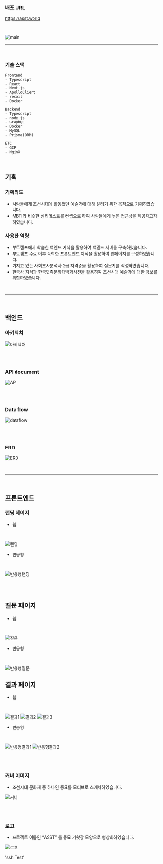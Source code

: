 ### **배포 URL**

<a herf="https://asst.world">https://asst.world</a><br/>

<br/>

![main](https://img1.daumcdn.net/thumb/R1280x0/?scode=mtistory2&fname=https%3A%2F%2Fblog.kakaocdn.net%2Fdn%2FbaCF6P%2FbtsnEWBHjxb%2F6cqIlIcQvgQ1xJumZr0uAk%2Fimg.png)

<hr><br/>

### **기술 스택**

```
Frontend
- Typescript
- React
- Next.js
- ApolloClient
- recoil
- Docker

Backend
- Typescript
- node.js
- GraphQL
- Docker
- MySQL
- Prisma(ORM)

ETC
- GCP
- NginX
```

<br/>

## **기획**

### 기획의도

- 사람들에게 조선시대에 활동했던 예술가에 대해 알리기 위한 목적으로 기획하였습니다.
- MBTI와 비슷한 심리테스트를 컨셉으로 하여 사람들에게 높은 접근성을 제공하고자 하였습니다.

### 사용한 역량

- 부트캠프에서 학습한 백엔드 지식을 활용하여 백엔드 서버를 구축하였습니다.
- 부트캠프 수료 이후 독학한 프론트엔드 지식을 활용하여 웹페이지를 구성하였습니다.
- 가지고 있는 사회조사분석사 2급 자격증을 활용하여 질문지를 작성하였습니다.
- 한국사 지식과 한국민족문화대백과사전을 활용하여 조선시대 예술가에 대한 정보를 취합하였습니다.

<br/><hr><br/>

## **백엔드**

### 아키텍쳐

![아키텍쳐](https://img1.daumcdn.net/thumb/R1280x0/?scode=mtistory2&fname=https%3A%2F%2Fblog.kakaocdn.net%2Fdn%2FYkGpr%2FbtsnOfTIFtL%2F6tp8rFUbXJy0kOHBkdvTAk%2Fimg.png)

<br/><br/>

### API document

![API](https://img1.daumcdn.net/thumb/R1280x0/?scode=mtistory2&fname=https%3A%2F%2Fblog.kakaocdn.net%2Fdn%2Fcp6L6U%2FbtsnEjcOAeV%2F3ZiXgUkSpRUYrkWZkKkUjK%2Fimg.png)

<br/><br/>

### Data flow

![dataflow](https://img1.daumcdn.net/thumb/R1280x0/?scode=mtistory2&fname=https%3A%2F%2Fblog.kakaocdn.net%2Fdn%2FvDZ5G%2FbtsnGNX2sTe%2F53tGlvAybKpxGkQPY9jxf1%2Fimg.png)

<br/><br/>

### ERD

![ERD](https://img1.daumcdn.net/thumb/R1280x0/?scode=mtistory2&fname=https%3A%2F%2Fblog.kakaocdn.net%2Fdn%2FcWCeqb%2FbtsnFLNdmVH%2FNJkVTjtovsihhlgG9gTkHK%2Fimg.png)

<br/><hr><br/>

## 프론트엔드

### 랜딩 페이지

- 웹

<br/>

![랜딩](https://img1.daumcdn.net/thumb/R1280x0/?scode=mtistory2&fname=https%3A%2F%2Fblog.kakaocdn.net%2Fdn%2FbaCF6P%2FbtsnEWBHjxb%2F6cqIlIcQvgQ1xJumZr0uAk%2Fimg.png)

- 반응형

<br/>

![반응형랜딩](https://img1.daumcdn.net/thumb/R1280x0/?scode=mtistory2&fname=https%3A%2F%2Fblog.kakaocdn.net%2Fdn%2FckSg35%2FbtsnD4tqS7N%2FjAHSmkW7VOQxzakY4HXUOK%2Fimg.png)

<br/><br/>

## 질문 페이지

- 웹

<br/>

![질문](https://img1.daumcdn.net/thumb/R1280x0/?scode=mtistory2&fname=https%3A%2F%2Fblog.kakaocdn.net%2Fdn%2FdAN5SY%2FbtsnD4tqS9q%2FBJlJgnPxFM3NuM861Ay1Hk%2Fimg.png)

- 반응형

<br/>

![반응형질문](https://img1.daumcdn.net/thumb/R1280x0/?scode=mtistory2&fname=https%3A%2F%2Fblog.kakaocdn.net%2Fdn%2FuFE4k%2FbtsnF7h82XM%2FrOhQjaXhoMkkMorvMkfLMK%2Fimg.png)

## 결과 페이지

- 웹

<br/>

![결과1](https://img1.daumcdn.net/thumb/R1280x0/?scode=mtistory2&fname=https%3A%2F%2Fblog.kakaocdn.net%2Fdn%2FcHDZGN%2FbtsnK9lWuQ5%2F2pvXiCBQwVwaGIP3tTOEuk%2Fimg.png)
![결과2](https://img1.daumcdn.net/thumb/R1280x0/?scode=mtistory2&fname=https%3A%2F%2Fblog.kakaocdn.net%2Fdn%2FbI1sQV%2FbtsnF7bnHNX%2FP9rWcjhQ2dc67bT4hqkzZ1%2Fimg.png)
![결과3](https://img1.daumcdn.net/thumb/R1280x0/?scode=mtistory2&fname=https%3A%2F%2Fblog.kakaocdn.net%2Fdn%2FbKaxMD%2FbtsnEXm3XKv%2F1xYjBykkZdDZWRSzyJDVd0%2Fimg.png)

- 반응형

<br/>

![반응형결과1](https://img1.daumcdn.net/thumb/R1280x0/?scode=mtistory2&fname=https%3A%2F%2Fblog.kakaocdn.net%2Fdn%2FSBOTi%2FbtsnFKnbhWi%2Fs2vwxOzdrBvMLk3UPHYSS1%2Fimg.png)
![반응형결과2](https://img1.daumcdn.net/thumb/R1280x0/?scode=mtistory2&fname=https%3A%2F%2Fblog.kakaocdn.net%2Fdn%2Fbrhhgo%2FbtsnF6Q65i2%2FAa2Rd3KKEs6CqxWgYrkxtK%2Fimg.png)

<br/><br/>

### 커버 이미지

- 조선시대 문화재 중 하나인 종묘를 모티브로 스케치하였습니다.

![커버](https://img1.daumcdn.net/thumb/R1280x0/?scode=mtistory2&fname=https%3A%2F%2Fblog.kakaocdn.net%2Fdn%2FbQqh7g%2FbtsnFKOeZzM%2FgWh15CRrPBn2kTjl0GDkQ1%2Fimg.png)

<br/><br/>

### 로고

- 프로젝트 이름인 “ASST” 를 종묘 기왓장 모양으로 형상화하였습니다.

![로고](https://img1.daumcdn.net/thumb/R1280x0/?scode=mtistory2&fname=https%3A%2F%2Fblog.kakaocdn.net%2Fdn%2FbfiLOf%2FbtsnLuXUSnt%2F9cZTLpYh8szR6C8lGiN8T1%2Fimg.png)

'ssh Test'
